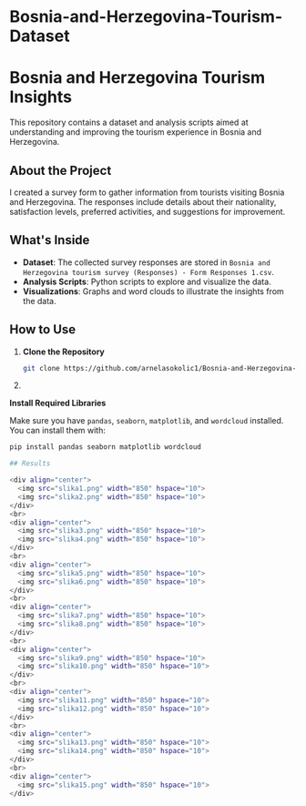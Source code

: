 # Bosnia-and-Herzegovina-Tourism-Dataset
# Bosnia and Herzegovina Tourism Insights

This repository contains a dataset and analysis scripts aimed at understanding and improving the tourism experience in Bosnia and Herzegovina.

## About the Project

I created a survey form to gather information from tourists visiting Bosnia and Herzegovina. The responses include details about their nationality, satisfaction levels, preferred activities, and suggestions for improvement.

## What's Inside

- **Dataset**: The collected survey responses are stored in `Bosnia and Herzegovina tourism survey (Responses) - Form Responses 1.csv`.
- **Analysis Scripts**: Python scripts to explore and visualize the data.
- **Visualizations**: Graphs and word clouds to illustrate the insights from the data.

## How to Use

1. **Clone the Repository**
   ```bash
   git clone https://github.com/arnelasokolic1/Bosnia-and-Herzegovina-Tourism-Dataset.git

2.
**Install Required Libraries**

Make sure you have `pandas`, `seaborn`, `matplotlib`, and `wordcloud` installed. You can install them with:
```bash
pip install pandas seaborn matplotlib wordcloud

## Results 

<div align="center">
  <img src="slika1.png" width="850" hspace="10">
  <img src="slika2.png" width="850" hspace="10">
</div>
<br>
<div align="center">
  <img src="slika3.png" width="850" hspace="10">
  <img src="slika4.png" width="850" hspace="10">
</div>
<br>
<div align="center">
  <img src="slika5.png" width="850" hspace="10">
  <img src="slika6.png" width="850" hspace="10">
</div>
<br>
<div align="center">
  <img src="slika7.png" width="850" hspace="10">
  <img src="slika8.png" width="850" hspace="10">
</div>
<br>
<div align="center">
  <img src="slika9.png" width="850" hspace="10">
  <img src="slika10.png" width="850" hspace="10">
</div>
<br>
<div align="center">
  <img src="slika11.png" width="850" hspace="10">
  <img src="slika12.png" width="850" hspace="10">
</div>
<br>
<div align="center">
  <img src="slika13.png" width="850" hspace="10">
  <img src="slika14.png" width="850" hspace="10">
</div>
<br>
<div align="center">
  <img src="slika15.png" width="850" hspace="10">
</div>
